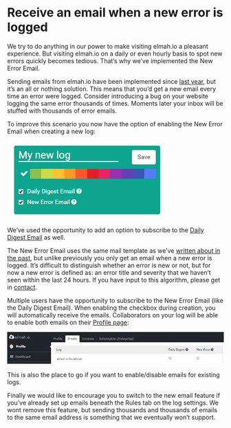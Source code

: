 # Receive an email when a new error is logged

We try to do anything in our power to make visiting elmah.io a pleasant experience. But visiting elmah.io on a daily or even hourly basis to spot new errors quickly becomes tedious. That’s why we’ve implemented the New Error Email.

Sending emails from elmah.io have been implemented since [last year](http://blog.elmah.io/elmah-io-20140315-released/), but it’s an all or nothing solution. This means that you’d get a new email every time an error were logged. Consider introducing a bug on your website logging the same error thousands of times. Moments later your inbox will be stuffed with thousands of error emails.

To improve this scenario you now have the option of enabling the New Error Email when creating a new log:

![Create a new log](images/newerroremailnewlog.png)

We’ve used the opportunity to add an option to subscribe to the [Daily Digest Email](http://blog.elmah.io/daily-digest-email/) as well.

The New Error Email uses the same mail template as we’ve [written about in the past](http://blog.elmah.io/new-mail-template/), but unlike previously you only get an email when a new error is logged. It’s difficult to distinguish whether an error is new or not, but for now a new error is defined as: an error title and severity that we haven’t seen within the last 24 hours. If you have input to this algorithm, please get in [contact](https://elmah.io/about/).

Multiple users have the opportunity to subscribe to the New Error Email (like the Daily Digest Email). When enabling the checkbox during creation, you will automatically receive the emails. Collaborators on your log will be able to enable both emails on their [Profile page](https://elmah.io/profile/#emails):

![Email settings on profile](images/emailsettingsonprofile.png)

This is also the place to go if you want to enable/disable emails for existing logs.

Finally we would like to encourage you to switch to the new email feature if you’ve already set up emails beneath the Rules tab on the log settings. We wont remove this feature, but sending thousands and thousands of emails to the same email address is something that we eventually won’t support.
